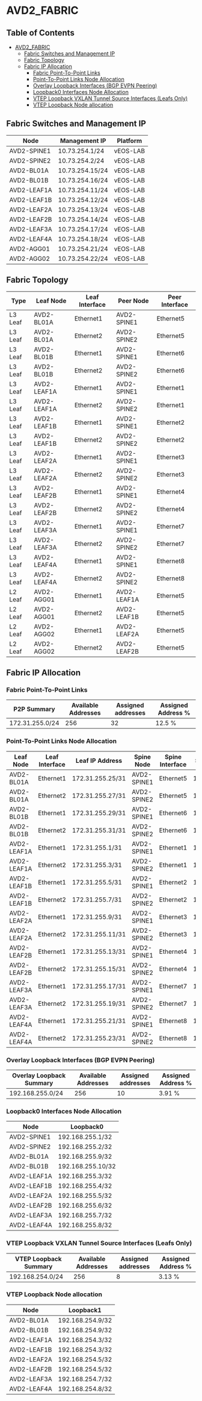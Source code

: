 # AVD2_FABRIC

## Table of Contents

- [AVD2_FABRIC](#avd2fabric )
  - [Fabric Switches and Management IP](#fabric-switches-and-management-ip)
  - [Fabric Topology](#fabric-topology)
  - [Fabric IP Allocation](#fabric-ip-allocation)
    - [Fabric Point-To-Point Links](#fabric-point-to-point-links)
    - [Point-To-Point Links Node Allocation](#point-to-point-links-node-allocation)
    - [Overlay Loopback Interfaces (BGP EVPN Peering)](#overlay-loopback-interfaces-bgp-evpn-peering)
    - [Loopback0 Interfaces Node Allocation](#loopback0-interfaces-node-allocation)
    - [VTEP Loopback VXLAN Tunnel Source Interfaces (Leafs Only)](#vtep-loopback-vxlan-tunnel-source-interfaces-leafs-only)
    - [VTEP Loopback Node allocation](#vtep-loopback-node-allocation)

## Fabric Switches and Management IP

| Node | Management IP | Platform |
| ---- | ------------- | -------- |
| AVD2-SPINE1 | 10.73.254.1/24 | vEOS-LAB |
| AVD2-SPINE2 | 10.73.254.2/24 | vEOS-LAB |
| AVD2-BL01A | 10.73.254.15/24 | vEOS-LAB |
| AVD2-BL01B | 10.73.254.16/24 | vEOS-LAB |
| AVD2-LEAF1A | 10.73.254.11/24 | vEOS-LAB |
| AVD2-LEAF1B | 10.73.254.12/24 | vEOS-LAB |
| AVD2-LEAF2A | 10.73.254.13/24 | vEOS-LAB |
| AVD2-LEAF2B | 10.73.254.14/24 | vEOS-LAB |
| AVD2-LEAF3A | 10.73.254.17/24 | vEOS-LAB |
| AVD2-LEAF4A | 10.73.254.18/24 | vEOS-LAB |
| AVD2-AGG01 | 10.73.254.21/24 | vEOS-LAB |
| AVD2-AGG02 | 10.73.254.22/24 | vEOS-LAB |

## Fabric Topology

| Type | Leaf Node | Leaf Interface | Peer Node | Peer Interface |
| ---- | --------- | -------------- | --------- | -------------- |
| L3 Leaf | AVD2-BL01A | Ethernet1 | AVD2-SPINE1 | Ethernet5 |
| L3 Leaf | AVD2-BL01A | Ethernet2 | AVD2-SPINE2 | Ethernet5 |
| L3 Leaf | AVD2-BL01B | Ethernet1 | AVD2-SPINE1 | Ethernet6 |
| L3 Leaf | AVD2-BL01B | Ethernet2 | AVD2-SPINE2 | Ethernet6 |
| L3 Leaf | AVD2-LEAF1A | Ethernet1 | AVD2-SPINE1 | Ethernet1 |
| L3 Leaf | AVD2-LEAF1A | Ethernet2 | AVD2-SPINE2 | Ethernet1 |
| L3 Leaf | AVD2-LEAF1B | Ethernet1 | AVD2-SPINE1 | Ethernet2 |
| L3 Leaf | AVD2-LEAF1B | Ethernet2 | AVD2-SPINE2 | Ethernet2 |
| L3 Leaf | AVD2-LEAF2A | Ethernet1 | AVD2-SPINE1 | Ethernet3 |
| L3 Leaf | AVD2-LEAF2A | Ethernet2 | AVD2-SPINE2 | Ethernet3 |
| L3 Leaf | AVD2-LEAF2B | Ethernet1 | AVD2-SPINE1 | Ethernet4 |
| L3 Leaf | AVD2-LEAF2B | Ethernet2 | AVD2-SPINE2 | Ethernet4 |
| L3 Leaf | AVD2-LEAF3A | Ethernet1 | AVD2-SPINE1 | Ethernet7 |
| L3 Leaf | AVD2-LEAF3A | Ethernet2 | AVD2-SPINE2 | Ethernet7 |
| L3 Leaf | AVD2-LEAF4A | Ethernet1 | AVD2-SPINE1 | Ethernet8 |
| L3 Leaf | AVD2-LEAF4A | Ethernet2 | AVD2-SPINE2 | Ethernet8 |
| L2 Leaf | AVD2-AGG01 | Ethernet1 | AVD2-LEAF1A | Ethernet5 |
| L2 Leaf | AVD2-AGG01 | Ethernet2 | AVD2-LEAF1B | Ethernet5 |
| L2 Leaf | AVD2-AGG02 | Ethernet1 | AVD2-LEAF2A | Ethernet5 |
| L2 Leaf | AVD2-AGG02 | Ethernet2 | AVD2-LEAF2B | Ethernet5 |

## Fabric IP Allocation

### Fabric Point-To-Point Links

| P2P Summary | Available Addresses | Assigned addresses | Assigned Address % |
| ----------- | ------------------- | ------------------ | ------------------ |
| 172.31.255.0/24 | 256 | 32 | 12.5 % |

### Point-To-Point Links Node Allocation

| Leaf Node | Leaf Interface | Leaf IP Address | Spine Node | Spine Interface | Spine IP Address |
| --------- | -------------- | --------------- | ---------- | --------------- | ---------------- |
| AVD2-BL01A | Ethernet1 | 172.31.255.25/31 | AVD2-SPINE1 | Ethernet5 | 172.31.255.24/31 |
| AVD2-BL01A | Ethernet2 | 172.31.255.27/31 | AVD2-SPINE2 | Ethernet5 | 172.31.255.26/31 |
| AVD2-BL01B | Ethernet1 | 172.31.255.29/31 | AVD2-SPINE1 | Ethernet6 | 172.31.255.28/31 |
| AVD2-BL01B | Ethernet2 | 172.31.255.31/31 | AVD2-SPINE2 | Ethernet6 | 172.31.255.30/31 |
| AVD2-LEAF1A | Ethernet1 | 172.31.255.1/31 | AVD2-SPINE1 | Ethernet1 | 172.31.255.0/31 |
| AVD2-LEAF1A | Ethernet2 | 172.31.255.3/31 | AVD2-SPINE2 | Ethernet1 | 172.31.255.2/31 |
| AVD2-LEAF1B | Ethernet1 | 172.31.255.5/31 | AVD2-SPINE1 | Ethernet2 | 172.31.255.4/31 |
| AVD2-LEAF1B | Ethernet2 | 172.31.255.7/31 | AVD2-SPINE2 | Ethernet2 | 172.31.255.6/31 |
| AVD2-LEAF2A | Ethernet1 | 172.31.255.9/31 | AVD2-SPINE1 | Ethernet3 | 172.31.255.8/31 |
| AVD2-LEAF2A | Ethernet2 | 172.31.255.11/31 | AVD2-SPINE2 | Ethernet3 | 172.31.255.10/31 |
| AVD2-LEAF2B | Ethernet1 | 172.31.255.13/31 | AVD2-SPINE1 | Ethernet4 | 172.31.255.12/31 |
| AVD2-LEAF2B | Ethernet2 | 172.31.255.15/31 | AVD2-SPINE2 | Ethernet4 | 172.31.255.14/31 |
| AVD2-LEAF3A | Ethernet1 | 172.31.255.17/31 | AVD2-SPINE1 | Ethernet7 | 172.31.255.16/31 |
| AVD2-LEAF3A | Ethernet2 | 172.31.255.19/31 | AVD2-SPINE2 | Ethernet7 | 172.31.255.18/31 |
| AVD2-LEAF4A | Ethernet1 | 172.31.255.21/31 | AVD2-SPINE1 | Ethernet8 | 172.31.255.20/31 |
| AVD2-LEAF4A | Ethernet2 | 172.31.255.23/31 | AVD2-SPINE2 | Ethernet8 | 172.31.255.22/31 |

### Overlay Loopback Interfaces (BGP EVPN Peering)

| Overlay Loopback Summary | Available Addresses | Assigned addresses | Assigned Address % |
| ------------------------ | ------------------- | ------------------ | ------------------ |
| 192.168.255.0/24 | 256 | 10 | 3.91 % |

### Loopback0 Interfaces Node Allocation

| Node | Loopback0 |
| ---- | --------- |
| AVD2-SPINE1 | 192.168.255.1/32 |
| AVD2-SPINE2 | 192.168.255.2/32 |
| AVD2-BL01A | 192.168.255.9/32 |
| AVD2-BL01B | 192.168.255.10/32 |
| AVD2-LEAF1A | 192.168.255.3/32 |
| AVD2-LEAF1B | 192.168.255.4/32 |
| AVD2-LEAF2A | 192.168.255.5/32 |
| AVD2-LEAF2B | 192.168.255.6/32 |
| AVD2-LEAF3A | 192.168.255.7/32 |
| AVD2-LEAF4A | 192.168.255.8/32 |

### VTEP Loopback VXLAN Tunnel Source Interfaces (Leafs Only)

| VTEP Loopback Summary | Available Addresses | Assigned addresses | Assigned Address % |
| --------------------- | ------------------- | ------------------ | ------------------ |
| 192.168.254.0/24 | 256 | 8 | 3.13 % |

### VTEP Loopback Node allocation

| Node | Loopback1 |
| ---- | --------- |
| AVD2-BL01A | 192.168.254.9/32 |
| AVD2-BL01B | 192.168.254.9/32 |
| AVD2-LEAF1A | 192.168.254.3/32 |
| AVD2-LEAF1B | 192.168.254.3/32 |
| AVD2-LEAF2A | 192.168.254.5/32 |
| AVD2-LEAF2B | 192.168.254.5/32 |
| AVD2-LEAF3A | 192.168.254.7/32 |
| AVD2-LEAF4A | 192.168.254.8/32 |

